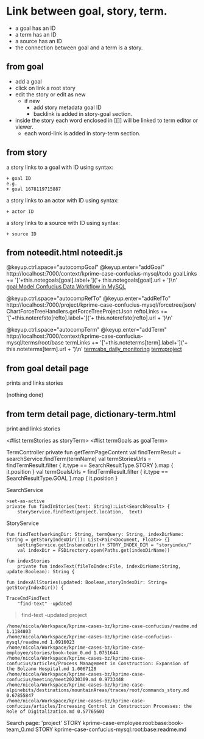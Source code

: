 # Link between goal, story, term.

* a goal has an ID
* a term has an ID
* a source has an ID
* the connection between goal and a term is a story.

## from goal

* add a goal
* click on link a root story
* edit the story or edit as new
  * if new
    * add story metadata goal ID
    * backlink is added in story-goal section. 
* inside the story each word enclosed in [[]] will be linked to term editor or viewer.
  * each word-link is added in story-term section.



## from story
a story links to a goal with ID using syntax:

    + goal ID
    e.g.
    + goal 1678119715887


a story links to an actor with ID using syntax:

    + actor ID

a story links to a source with ID using syntax:

    + source ID


## from noteedit.html noteedit.js

@keyup.ctrl.space="autocompGoal" @keyup.enter="addGoal"
http://localhost:7000/context/kprime-case-confucius-mysql/todo
goalLinks += '['+this.notegoals[goal].label+']('+ this.notegoals[goal].url + ')\n'
[goal:Model Confucius Data Workflow in MySQL](/project/kprime-case-confucius-mysql/todo/Model%20Confucius%20Data%20Workflow%20in%20MySQL)

@keyup.ctrl.space="autocompRefTo" @keyup.enter="addRefTo"
http://localhost:7000/project/kprime-case-confucius-mysql/forcetree/json/
ChartForceTreeHandlers.getForceTreeProjectJson
reftoLinks += '['+this.noterefsto[refto].label+']('+ this.noterefsto[refto].url + ')\n'

@keyup.ctrl.space="autocompTerm" @keyup.enter="addTerm"
http://localhost:7000/context/kprime-case-confucius-mysql/terms/root/base
termLinks += '['+this.noteterms[term].label+']('+ this.noteterms[term].url + ')\n'
[term:abs_daily_monitoring](/project/kprime-case-confucius-mysql/dictionary/abs_daily_monitoring)
[term:project](/project/kprime-case-confucius-mysql/dictionary/project)


## from goal detail page

prints and links stories

(nothing done)

## from term detail page, dictionary-term.html

print and links stories

<#list termStories as storyTerm>
<#list termGoals as goalTerm>

TermController
private fun getTermPageContent
val findTermResult = searchService.findTerm(termName)
val termStoriesUrls = findTermResult.filter { it.type == SearchResultType.STORY }.map { it.position }
val termGoalsUrls = findTermResult.filter { it.type == SearchResultType.GOAL }.map { it.position }

SearchService

    >set-as-active
    private fun findInStories(text: String):List<SearchResult> {
        storyService.findText(project.location,  text)

StoryService

    fun findText(workingDir: String, termQuery: String, indexDirName: String = getStoryIndexDir()): List<Pair<Document, Float>> {}
        settingService.getInstanceDir()+ STORY_INDEX_DIR = "storyindex/"
        val indexDir = FSDirectory.open(Paths.get(indexDirName))

    fun indexStories
        private fun indexText(fileToIndex:File, indexDirName:String, update:Boolean): String {

    fun indexAllStories(updated: Boolean,storyIndexDir: String= getStoryIndexDir()) {

    TraceCmdFindText
        "find-text" -updated

>find-text -updated project

    /home/nicola/Workspace/kprime-cases-bz/kprime-case-confucius/readme.md 1.1184803
    /home/nicola/Workspace/kprime-cases-bz/kprime-case-confucius-mysql/readme.md 1.0916023
    /home/nicola/Workspace/kprime-cases-bz/kprime-case-employee/stories/book-team_0.md 1.0751644
    /home/nicola/Workspace/kprime-cases-bz/kprime-case-confucius/articles/Process Management in Construction: Expansion of the Bolzano Hospital.md 1.0067128
    /home/nicola/Workspace/kprime-cases-bz/kprime-case-confucius/meeting/meet20230309.md 0.9733448
    /home/nicola/Workspace/kprime-cases-bz/kprime-case-alpinebits/destinations/mountainAreas/traces/root/commands_story.md 0.67855847
    /home/nicola/Workspace/kprime-cases-bz/kprime-case-confucius/articles/Increasing Control in Construction Processes: the Role of Digitalization.md 0.57765603

Search page: 'project'
STORY 	kprime-case-employee:root:base:book-team_0.md
STORY 	kprime-case-confucius-mysql:root:base:readme.md
